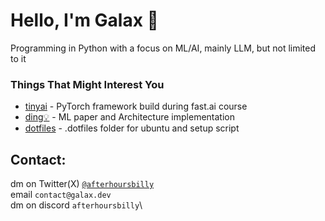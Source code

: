 # Hello, I'm Galax 👋
Programming in Python with a focus on ML/AI, mainly LLM, but not limited to it


### Things That Might Interest You
- [tinyai](https://github.com/GalaxUniv/tinyai/) - PyTorch framework build during fast.ai course
- [ding💡](https://github.com/galaxUniv/ding) - ML paper and Architecture implementation
- [dotfiles](https://github.com/GalaXai/dotfiles) - .dotfiles folder for ubuntu and setup script 

## Contact:
dm on Twitter(X) [`@afterhoursbilly`](https://twitter.com/afterhoursbilly)\
email  `contact@galax.dev`\
dm  on discord `afterhoursbilly`\

<!-- credit @cloud11665 
```math
\ce{$\unicode[goombafont; color:red; pointer-events: none; z-index: -10; position: fixed; top: 0; left: 0; height: 100vh; object-fit: cover; background-size: cover; width: 130vw; opacity: 0.5; background: url('https://github.com/GalaXai/GalaXai/blob/Main/assets/test.png?raw=true');]{x0000}$}
-->



